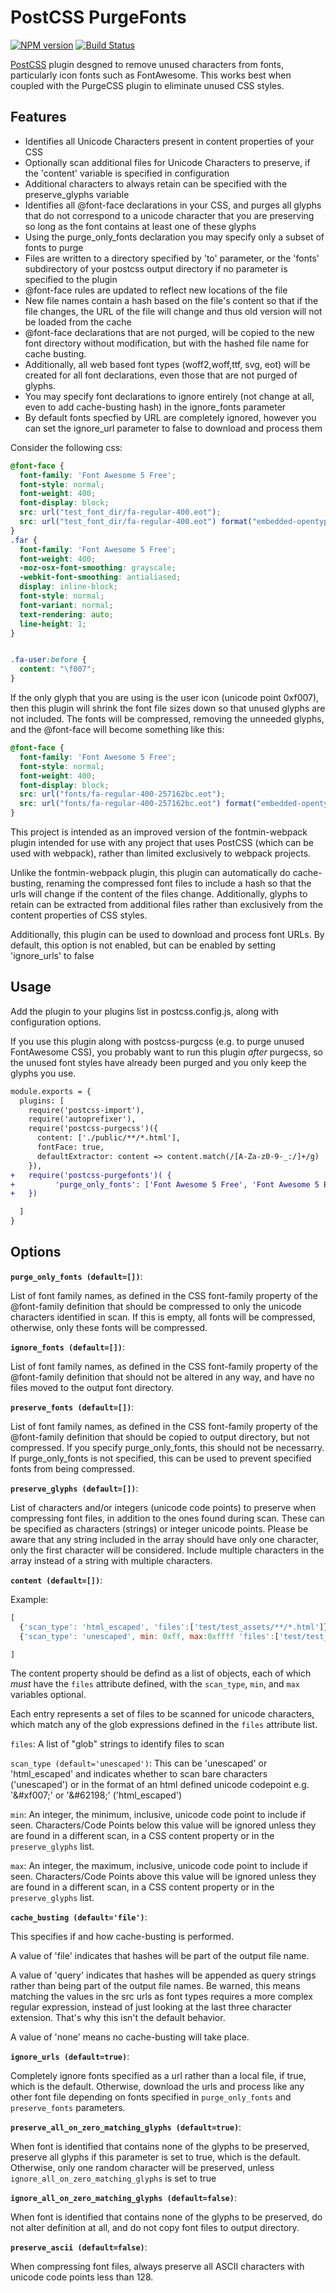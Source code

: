 # PostCSS PurgeFonts


[![NPM version][npm-image]][npm-url]
[![Build Status][travis-image]][travis-url]


[PostCSS] plugin desgned to remove unused characters from fonts, particularly icon fonts such as FontAwesome. This works best when coupled with the PurgeCSS plugin to eliminate unused CSS styles.


## Features

- Identifies all Unicode Characters present in content properties of your CSS
- Optionally scan additional files for Unicode Characters to preserve, if the 'content' variable is specified in configuration
- Additional characters to always retain can be specified with the preserve\_glyphs variable
- Identifies all @font-face declarations in your CSS, and purges all glyphs that do not correspond to a unicode character that you are preserving so long as the font contains at least one of these glyphs
- Using the purge\_only\_fonts declaration you may specify only a subset of fonts to purge
- Files are written to a directory specified by 'to' parameter, or the 'fonts' subdirectory of your postcss output directory if no parameter is specified to the plugin
- @font-face rules are updated to reflect new locations of the file
- New file names contain a hash based on the file's content so that if the file changes, the URL of the file will change and thus old version will not be loaded from the cache
- @font-face declarations that are not purged, will be copied to the new font directory without modification, but with the hashed file name for cache busting.
- Additionally, all web based font types (woff2,woff,ttf, svg, eot) will be created for all font declarations, even those that are not purged of glyphs.
- You may specify font declarations to ignore entirely (not change at all, even to add cache-busting hash) in the ignore\_fonts parameter
- By default fonts specfied by URL are completely ignored, however you can set the ignore\_url parameter to false to download and process them


Consider the following css: 
```css
@font-face {
  font-family: 'Font Awesome 5 Free';
  font-style: normal;
  font-weight: 400;
  font-display: block;
  src: url("test_font_dir/fa-regular-400.eot");
  src: url("test_font_dir/fa-regular-400.eot") format("embedded-opentype"), url("test_font_dir/fa-regular-400.woff2") format("woff2"), url("test_font_dir/fa-regular-400.woff") format("woff"), url("test_font_dir/fa-regular-400.ttf") format("truetype"), url("test_font_dir/fa-regular-400.svg") format("svg"); 
}
.far {
  font-family: 'Font Awesome 5 Free';
  font-weight: 400; 
  -moz-osx-font-smoothing: grayscale;
  -webkit-font-smoothing: antialiased;
  display: inline-block;
  font-style: normal;
  font-variant: normal;
  text-rendering: auto;
  line-height: 1; 
}


.fa-user:before {
  content: "\f007"; 
}

```

If the only glyph that you are using is the user icon (unicode point 0xf007), then this plugin will shrink the font file sizes down so that unused glyphs are not included. The fonts will be compressed, removing the unneeded glyphs, and the @font-face will become something like this:

```css
@font-face {
  font-family: 'Font Awesome 5 Free';
  font-style: normal;
  font-weight: 400;
  font-display: block;
  src: url("fonts/fa-regular-400-257162bc.eot");
  src: url("fonts/fa-regular-400-257162bc.eot") format("embedded-opentype"), url("fonts/fa-regular-400-68b898ee.woff2") format("woff2"), url("fonts/fa-regular-400-d9e64121.woff") format("woff"), url("fonts/fa-regular-400-db847f59.ttf") format("truetype"), url("fonts/fa-regular-400-65855054.svg") format("svg"); 
}
```


This project is intended as an improved version of the fontmin-webpack plugin intended for use with any project that uses PostCSS (which can
be used with webpack), rather than limited exclusively to webpack projects.

Unlike the fontmin-webpack plugin, this plugin can automatically do cache-busting, renaming the compressed font files to include a hash so that the urls will change if the content of the files change. Additionally, glyphs to retain can be extracted from additional files rather than exclusively from the content properties of CSS styles.

Additionally, this plugin can be used to download and process font URLs. By default, this option is not enabled, but can be enabled by setting 'ignore\_urls' to false






## Usage

Add the plugin to your plugins list in postcss.config.js, along with configuration options.

If you use this plugin along with postcss-purgcss (e.g. to purge unused FontAwesome CSS), you probably
want to run this plugin *after* purgecss, so the unused font styles have already been purged and you only
keep the glyphs you use.

```diff
module.exports = {
  plugins: [
    require('postcss-import'),
    require('autoprefixer'),
    require('postcss-purgecss')({
      content: ['./public/**/*.html'],
      fontFace: true,
      defaultExtractor: content => content.match(/[A-Za-z0-9-_:/]+/g) || []
    }),
+   require('postcss-purgefonts')( {
+         'purge_only_fonts': ['Font Awesome 5 Free', 'Font Awesome 5 Brands']
+   })

  ]
}
```

## Options

**`purge_only_fonts (default=[])`**: 

List of font family names, as defined in the CSS font-family property of the @font-family definition that should be compressed to only the unicode characters identified in scan. If this is empty, all fonts will be compressed, otherwise, only these fonts will be compressed.

**`ignore_fonts (default=[])`**:

List of font family names, as defined in the CSS font-family property of the @font-family definition that should not be altered in any way, and have no files moved to the output font directory.

**`preserve_fonts (default=[])`**:

List of font family names, as defined in the CSS font-family property of the @font-family definition that should be copied to output directory, but not compressed. If you specify purge\_only\_fonts, this should not be necessarry. If purge\_only\_fonts is not specified, this can be used to prevent specified fonts from being compressed.

**`preserve_glyphs (default=[])`**:

List of characters and/or integers (unicode code points) to preserve when compressing font files, in addition to the ones found during scan. These can be specified as characters (strings) or integer unicode points. Please be aware that any string included in the array should have only one character, only the first character will be considered. Include multiple characters in the array instead of a string with multiple characters.

**`content (default=[])`**:

Example: 
```js
[ 
  {'scan_type': 'html_escaped', 'files':['test/test_assets/**/*.html']}, 
  {'scan_type': 'unescaped', min: 0xff, max:0xffff 'files':['test/test_assets/**/*.html', 'test/test_assets/**/*.txt']}   

]
```

The content property should be defind as a list of objects, each of which *must* have the `files` attribute defined, with the `scan_type`, `min`, and `max` variables optional.

Each entry represents a set of files to be scanned for unicode characters, which match any of the glob expressions defined in the `files` attribute list.

`files`: A list of "glob" strings to identify files to scan

`scan_type (default='unescaped')`: This can be 'unescaped' or 'html\_escaped' and indicates whether to scan bare characters ('unescaped') or in the format of an html defined unicode codepoint e.g. '&\#xf007;' or '&\#62198;' ('html\_escaped')

`min`: An integer, the minimum, inclusive, unicode code point to include if seen. Characters/Code Points below this value will be ignored unless they are found in a different scan, in a CSS content property or in the `preserve_glyphs` list.

`max`: An integer, the maximum, inclusive, unicode code point to include if seen. Characters/Code Points above this value will be ignored unless they are found in a different scan, in a CSS content property or in the `preserve_glyphs` list.


**`cache_busting (default='file')`**: 

This specifies if and how cache-busting is performed. 

A value of 'file' indicates that hashes will be part of the output file name. 

A value of 'query' indicates that hashes will be appended as query strings rather than being part of the output file names. Be warned, this means matching the values in the src urls as font types requires a more complex regular expression, instead of just looking at the last three character extension. That's why this isn't the default behavior.

A value of 'none' means no cache-busting will take place.

**`ignore_urls (default=true)`**:

Completely ignore fonts specified as a url rather than a local file, if true, which is the default. Otherwise, download the urls and process like any other font file depending on fonts specified in `purge_only_fonts` and `preserve_fonts` parameters.

**`preserve_all_on_zero_matching_glyphs (default=true)`**:

When font is identified that contains none of the glyphs to be preserved, preserve all glyphs if this parameter is set to true, which is the default. Otherwise, only one random character will be preserved, unless `ignore_all_on_zero_matching_glyphs` is set to true

**`ignore_all_on_zero_matching_glyphs (default=false)`**:

When font is identified that contains none of the glyphs to be preserved, do not alter definition at all, and do not copy font files to output directory.

**`preserve_ascii (default=false)`**:

When compressing font files, always preserve all ASCII characters with unicode code points less than 128.



[PostCSS]: https://github.com/postcss/postcss
[official docs]: https://github.com/postcss/postcss#usage



[npm-url]: https://npmjs.org/package/postcss-purgefonts
[npm-image]: http://img.shields.io/npm/v/postcss-purgefonts.svg

[travis-url]: https://travis-ci.org/ericpaulbishop/postcss-purgefonts
[travis-image]: http://img.shields.io/travis/ericpaulbishop/postcss-purgefonts.svg

[downloads-image]: http://img.shields.io/npm/dm/postcss-purgefonts.svg
